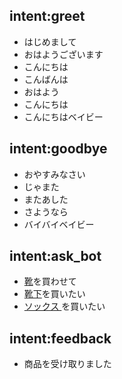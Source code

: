 ## intent:greet
- はじめまして
- おはようございます
- こんにちは
- こんばんは
- おはよう
- こんにちは
- こんにちはベイビー

## intent:goodbye
- おやすみなさい
- じゃまた
- またあした
- さようなら
- バイバイベイビー

## intent:ask_bot
- [靴](product_name)を買わせて
- [靴下](product_name)を買いたい
- [ソックス ](product_name:靴下)を買いたい

## intent:feedback
- 商品を受け取りました